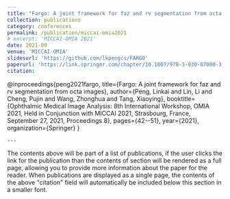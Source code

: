 ```yaml
---
title: "Fargo: A joint framework for faz and rv segmentation from octa images"
collection: publications
category: conferences
permalink: /publication/miccai-omia2021
# excerpt: 'MICCAI-OMIA 2021'
date: 2021-09
venue: 'MICCAI-OMIA'
slidesurl: 'https://github.com/lkpengcs/FARGO'
paperurl: 'https://link.springer.com/chapter/10.1007/978-3-030-87000-3_5'
citation: 
```
@inproceedings{peng2021fargo,
  title={Fargo: A joint framework for faz and rv segmentation from octa images},
  author={Peng, Linkai and Lin, Li and Cheng, Pujin and Wang, Zhonghua and Tang, Xiaoying},
  booktitle={Ophthalmic Medical Image Analysis: 8th International Workshop, OMIA 2021, Held in Conjunction with MICCAI 2021, Strasbourg, France, September 27, 2021, Proceedings 8},
  pages={42--51},
  year={2021},
  organization={Springer}
}
```
---
```


The contents above will be part of a list of publications, if the user clicks the link for the publication than the contents of section will be rendered as a full page, allowing you to provide more information about the paper for the reader. When publications are displayed as a single page, the contents of the above "citation" field will automatically be included below this section in a smaller font.